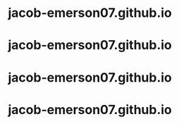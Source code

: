 # jacob-emerson07.github.io
# jacob-emerson07.github.io
# jacob-emerson07.github.io
# jacob-emerson07.github.io
